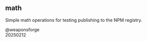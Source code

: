 ## math

Simple math operations for testing publishing to the NPM registry.

@weaponsforge<br>
20250212
